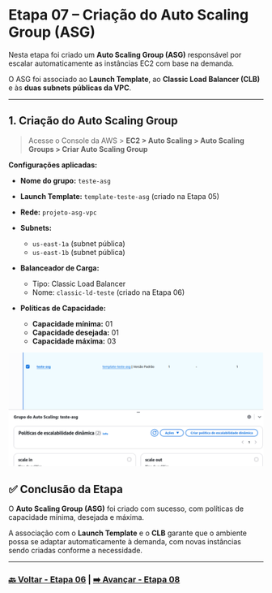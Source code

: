 # Etapa 07 – Criação do Auto Scaling Group (ASG)

Nesta etapa foi criado um **Auto Scaling Group (ASG)** responsável por escalar automaticamente as instâncias EC2 com base na demanda.

O ASG foi associado ao **Launch Template**, ao **Classic Load Balancer (CLB)** e às **duas subnets públicas da VPC**.

---

## 1. Criação do Auto Scaling Group

>Acesse o Console da AWS > **EC2 > Auto Scaling > Auto Scaling Groups > Criar Auto Scaling Group**

**Configurações aplicadas:**

- **Nome do grupo:** `teste-asg`
- **Launch Template:** `template-teste-asg` (criado na Etapa 05)
- **Rede:** `projeto-asg-vpc`
- **Subnets:**  
  - `us-east-1a` (subnet pública)  
  - `us-east-1b` (subnet pública)
- **Balanceador de Carga:**  
  - Tipo: Classic Load Balancer  
  - Nome: `classic-ld-teste` (criado na Etapa 06)

- **Políticas de Capacidade:**
  - **Capacidade mínima:** 01
  - **Capacidade desejada:** 01
  - **Capacidade máxima:** 03

![Print da Tela de criação do Auto Scaling Group com o Launch Template e o CLB selecionados.](img/08-etapa7-asg.png)

## ✅ Conclusão da Etapa

O **Auto Scaling Group (ASG)** foi criado com sucesso, com políticas de capacidade mínima, desejada e máxima.

A associação com o **Launch Template** e o **CLB** garante que o ambiente possa se adaptar automaticamente à demanda, com novas instâncias sendo criadas conforme a necessidade.

---

### **[🔙 Voltar - Etapa 06](etapa-06-clb.md) | [➡️ Avançar - Etapa 08](etapa-08-cloudwatch-alarms.md)**